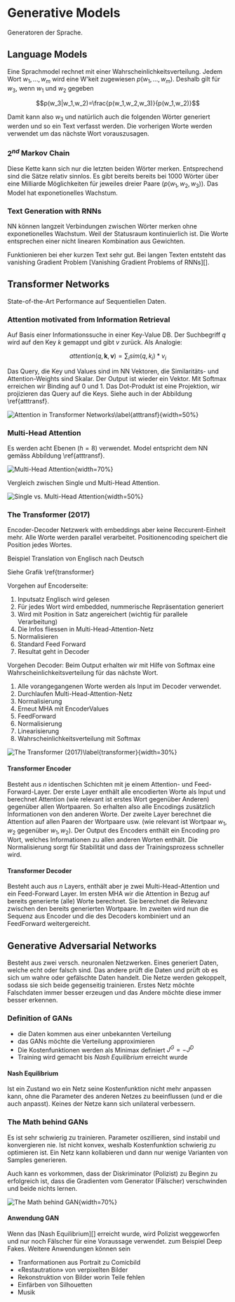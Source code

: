 # Generative Models

Generatoren der Sprache.

## Language Models

Eine Sprachmodel rechnet mit einer Wahrscheinlichkeitsverteilung. Jedem Wort $w_1, ..., w_m$ wird
eine W'keit zugewiesen $p(w_1, ..., w_m)$. Deshalb gilt für $w_3$, wenn $w_1$ und $w_2$ gegeben

$$p(w_3|w_1,w_2)=\frac{p(w_1,w_2,w_3)}{p(w_1,w_2)}$$

Damit kann also $w_3$ und natürlich auch die folgenden Wörter generiert werden und so ein Text
verfasst werden. Die vorherigen Worte werden verwendet um das nächste Wort vorauszusagen.

### $2^{nd}$ Markov Chain

Diese Kette kann sich nur die letzten beiden Wörter merken. Entsprechend sind die Sätze relativ
sinnlos. Es gibt bereits bereits bei 1000 Wörter über eine Milliarde Möglichkeiten für jeweiles
dreier Paare ($p(w_1,w_2,w_3)$). Das Model hat exponetionelles Wachstum.

### Text Generation with RNNs

NN können langzeit Verbindungen zwischen Wörter merken ohne exponetionelles Wachstum. Weil der
Statusraum kontinuierlich ist. Die Worte entsprechen einer nicht linearen Kombination aus Gewichten.

Funktionieren bei eher kurzen Text sehr gut. Bei langen Texten entsteht das vanishing Gradient
Problem [Vanishing Gradient Problems of RNNs][].

## Transformer Networks

State-of-the-Art Performance auf Sequentiellen Daten.

### Attention motivated from Information Retrieval

Auf Basis einer Informationssuche in einer Key-Value DB. Der Suchbegriff $q$ wird auf den Key $k$
gemappt und gibt $v$ zurück. Als Analogie:

$$attention(q,\mathbf{k},\mathbf{v})= \sum_i{sim(q,k_i)*v_i}$$

Das Query, die Key und Values sind im NN Vektoren, die Similaritäts- und Attention-Weights sind
Skalar. Der Output ist wieder ein Vektor. Mit Softmax erreichen wir Binding auf 0 und 1. Das
Dot-Produkt ist eine Projektion, wir projizieren das Query auf die Keys. Siehe auch in der
Abbildung \ref{atttransf}.

![Attention in Transformer Networks\label{atttransf}](images/attentiontransformers.png){width=50%}

### Multi-Head Attention

Es werden acht Ebenen ($h=8$) verwendet. Model entspricht dem NN gemäss Abbildung \ref{atttransf}.

![Multi-Head Attention](images/multiheadattention.png){width=70%}

Vergleich zwischen Single und Multi-Head Attention.

![Single vs. Multi-Head Attention](images/multiheadattetion.png){width=50%}

### The Transformer (2017)

Encoder-Decoder Netzwerk with embeddings aber keine Reccurent-Einheit mehr. Alle Worte werden
parallel verarbeitet. Positionencoding speichert die Position jedes Wortes.

Beispiel Translation von Englisch nach Deutsch

Siehe Grafik \ref{transformer}

Vorgehen auf Encoderseite:

1. Inputsatz Englisch wird gelesen
1. Für jedes Wort wird embedded, nummerische Repräsentation generiert
1. Wird mit Position in Satz angereichert (wichtig für parallele Verarbeitung)
1. Die Infos fliessen in Multi-Head-Attention-Netz
1. Normalisieren
1. Standard Feed Forward
1. Resultat geht in Decoder

Vorgehen Decoder:
Beim Output erhalten wir mit Hilfe von Softmax eine Wahrscheinlichkeitsverteilung für das nächste
Wort.

1. Alle vorangegangenen Worte werden als Input im Decoder verwendet.
1. Durchlaufen Multi-Head-Attention-Netz
1. Normalisierung
1. Erneut MHA mit EncoderValues
1. FeedForward
1. Normalisierung
1. Linearisierung
1. Wahrscheinlichkeitsverteilung mit Softmax

![The Transformer (2017)\label{transformer}](images/transformer.png){width=30%}

#### Transformer Encoder

Besteht aus $n$ identischen Schichten mit je einem Attention- und Feed-Forward-Layer. Der erste Layer
enthält alle encodierten Worte als Input und berechnet Attention (wie relevant ist erstes Wort
gegenüber Anderen) gegenüber allen Wortpaaren. So erhalten also alle Encodings zusätzlich
Informationen von den anderen Worte. Der zweite Layer berechnet die Attention auf allen Paaren der
Wortpaare usw. (wie relevant ist Wortpaar $w_1, w_2$ gegenüber $w_1, w_2$). Der Output des Encoders
enthält ein Encoding pro Wort, welches Informationen zu allen anderen Worten enthält. Die
Normalisierung sorgt für Stabilität und dass der Trainingsprozess schneller wird.

#### Transformer Decoder

Besteht auch aus $n$ Layers, enthält aber je zwei Multi-Head-Attention und ein Feed-Forward Layer.
Im ersten MHA wir die Attention in Bezug auf bereits generierte (alle) Worte berechnet. Sie
berechnet die Relevanz zwischen den bereits generierten Wortpaare. Im zweiten wird nun die
Sequenz aus Encoder und die des Decoders kombiniert und an FeedForward weitergereicht.

## Generative Adversarial Networks

Besteht aus zwei versch. neuronalen Netzwerken. Eines generiert Daten, welche echt oder falsch sind.
Das andere prüft die Daten und prüft ob es sich um wahre oder gefälschte Daten handelt. Die Netze
werden gekoppelt, sodass sie sich beide gegenseitig trainieren. Erstes Netz möchte Falschdaten immer
besser erzeugen und das Andere möchte diese immer besser erkennen.

### Definition of GANs

* die Daten kommen aus einer unbekannten Verteilung
* das GANs möchte die Verteilung approximieren
* Die Kostenfunktionen werden als Minimax definiert $J^G = -J^D$
* Training wird gemacht bis *Nash Equilibrium* erreicht wurde

#### Nash Equilibrium

Ist ein Zustand wo ein Netz seine Kostenfunktion nicht mehr anpassen kann, ohne die Parameter des
anderen Netzes zu beeinflussen (und er die auch anpasst). Keines der Netze kann sich unilateral
verbessern.

### The Math behind GANs

Es ist sehr schwierig zu trainieren. Parameter oszillieren, sind instabil und konvergieren nie. Ist
nicht konvex, weshalb Kostenfunktion schwierig zu optimieren ist. Ein Netz kann kollabieren und dann
nur wenige Varianten von Samples generieren.

Auch kann es vorkommen, dass der Diskriminator (Polizist) zu Beginn zu erfolgreich ist, dass die
Gradienten vom Generator (Fälscher)  verschwinden und beide nichts lernen.

![The Math behind GAN](images/mathgan.png){width=70%}

#### Anwendung GAN

Wenn das [Nash Equilibrium][] erreicht wurde, wird Polizist weggeworfen und nur noch Fälscher für eine
Voraussage verwendet. zum Beispiel Deep Fakes. Weitere Anwendungen können sein

* Tranformationen aus Portrait zu Comicbild
* «Restautration» von verpixelten Bilder
* Rekonstruktion von Bilder worin Teile fehlen
* Einfärben von Silhouetten
* Musik
